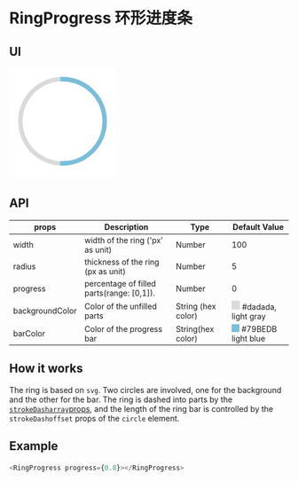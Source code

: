 # RingProgress 环形进度条

## UI

![image-20200902190813077](assets/image-20200902190813077.png)

## API

| props           | Description                               | Type               | Default Value                                                |
| --------------- | ----------------------------------------- | ------------------ | ------------------------------------------------------------ |
| width           | width of the ring ('px' as unit)          | Number             | 100                                                          |
| radius          | thickness of the ring (px as unit)        | Number             | 5                                                            |
| progress        | percentage of filled parts(range: [0,1]). | Number             | 0                                                            |
| backgroundColor | Color of the unfilled parts               | String (hex color) | ![image-20200902185653548](assets/image-20200902185653548.png) #dadada, light gray |
| barColor        | Color of the progress bar                 | String(hex color)  | ![image-20200902185554797](assets/image-20200902185554797.png) \#79BEDB  light blue |



## How it works

The ring is based on `svg`.  Two circles are involved, one for the background and the other for the bar.  The ring is dashed into parts by the [`strokeDasharray`props](https://css-tricks.com/almanac/properties/s/stroke-dasharray/), and the length of the ring bar is controlled by the `strokeDashoffset` props of the `circle` element.  



## Example

```js
<RingProgress progress={0.8}></RingProgress>
```

